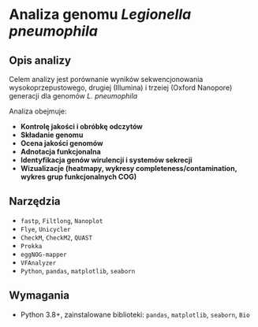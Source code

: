 # Analiza genomu *Legionella pneumophila*

## Opis analizy
Celem analizy jest porównanie wyników sekwencjonowania wysokoprzepustowego, drugiej (Illumina) i trzeiej (Oxford Nanopore) generacji dla genomów *L. pneumophila*

Analiza obejmuje:

- **Kontrolę jakości i obróbkę odczytów**
- **Składanie genomu**
- **Ocena jakości genomów**
- **Adnotacja funkcjonalna**
- **Identyfikacja genów wirulencji i systemów sekrecji**
- **Wizualizacje (heatmapy, wykresy completeness/contamination, wykres grup funkcjonalnych COG)**

## Narzędzia
- `fastp`, `Filtlong`, `Nanoplot`
- `Flye`, `Unicycler`
- `CheckM`, `CheckM2`, `QUAST`
- `Prokka`
- `eggNOG-mapper`
- `VFAnalyzer`
- `Python`, `pandas`, `matplotlib`, `seaborn`


## Wymagania
- Python 3.8+, zainstalowane biblioteki: `pandas`, `matplotlib`, `seaborn`, `Bio`


